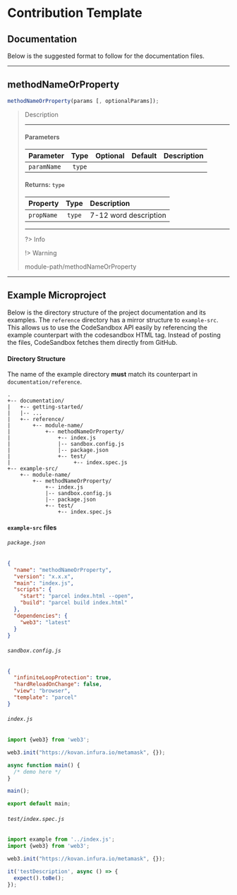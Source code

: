 # Contribution Template

## Documentation

Below is the suggested format to follow for the documentation files. 

---

## methodNameOrProperty
```js
methodNameOrProperty(params [, optionalParams]);
```
> Description 
>
> <hr>
>
> #### Parameters
>
> | Parameter | Type | Optional | Default | Description |
> |:-|:-:|:-:|:-:|:-|
> | `paramName` | `type` |  |  |  |
>
> #### Returns: `type`
>
> | Property | Type | Description |
> |:-|:-:|:-|
> | `propName` | `type` | 7-12 word description |
>
> <hr>
> 
> ?> Info
> 
> !> Warning
>
> <codesandbox>module-path/methodNameOrProperty</codesandbox>

---

## Example Microproject

Below is the directory structure of the project documentation and its examples. The `reference` directory has a mirror structure to `example-src`. This allows us to use the CodeSandbox API easily by referencing the example counterpart with the codesandbox HTML tag. Instead of posting the files, CodeSandbox fetches them directly from GitHub. 

#### Directory Structure

The name of the example directory **must** match its counterpart in `documentation/reference`.

```
.
+-- documentation/
|   +-- getting-started/
|   |-- ...
|   +-- reference/
|       +-- module-name/
|           +-- methodNameOrProperty/
|               +-- index.js
|               |-- sandbox.config.js
|               |-- package.json
|               +-- test/
|                    +-- index.spec.js
+-- example-src/
    +-- module-name/
        +-- methodNameOrProperty/
            +-- index.js
            |-- sandbox.config.js
            |-- package.json
            +-- test/
                +-- index.spec.js
```

#### `example-src` files

###### `package.json`
```json
{
  "name": "methodNameOrProperty",
  "version": "x.x.x",
  "main": "index.js",
  "scripts": {
    "start": "parcel index.html --open",
    "build": "parcel build index.html"
  },
  "dependencies": {
    "web3": "latest"
  }
}
```

###### `sandbox.config.js`
```json
{
  "infiniteLoopProtection": true,
  "hardReloadOnChange": false,
  "view": "browser",
  "template": "parcel"
}
```

###### `index.js`

```js
import {web3} from 'web3';

web3.init("https://kovan.infura.io/metamask", {});

async function main() {
  /* demo here */
}

main();

export default main;
```

###### `test/index.spec.js`

```js
import example from '../index.js';
import {web3} from 'web3';

web3.init("https://kovan.infura.io/metamask", {});

it('testDescription', async () => {
  expect().toBe();
});
```

